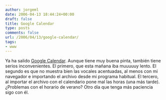 ```yaml
---
author: jorgeml
date: 2006-04-13 18:44:24+00:00
draft: false
title: Google Calendar
type: posts
comments: false
url: /2006/04/13/google-calendar/
tags:
- www
---
```


Ya ha salido [Google Calendar](http://www.google.com/calendar/). Aunque tiene muy buena pinta, también tiene serios inconvenientes. El primero, que esta mañana iba muuuuuy lento. El segundo es que no muestra bien las vocales acentuadas, al menos con mi navegador e importando el archivo desde mi programa habitual. El tercero, al importar el archivo con el calendario pone mal las horas (una más tarde). ¿Problemas con el horario de verano? Otro día que tenga más paciencia sigo con él.
